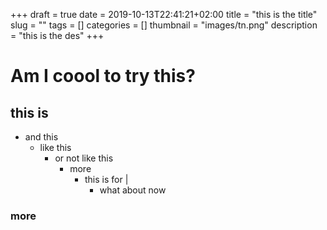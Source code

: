 +++ 
draft = true
date = 2019-10-13T22:41:21+02:00
title = "this is the title"
slug = "" 
tags = []
categories = []
thumbnail = "images/tn.png"
description = "this is the des"
+++

# Am I coool to try this?

## this is ##
+ and this 
  + like this
    + or not like this
      + more
        + this is for |
          + what about now

### more ###